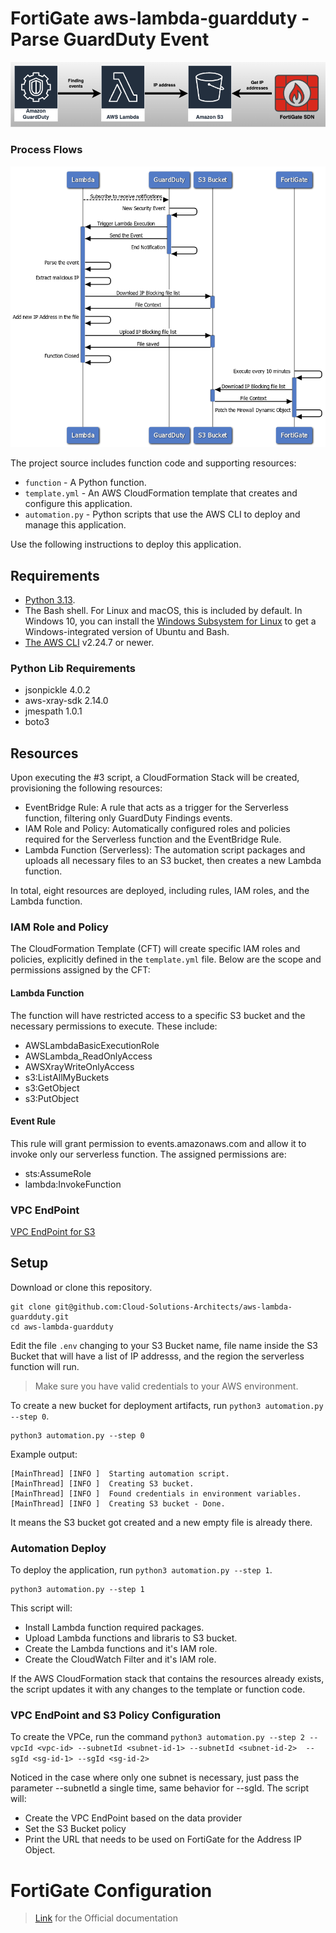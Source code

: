 # FortiGate aws-lambda-guardduty - Parse GuardDuty Event

![Overall](./images/Overall.png)


### Process Flows
![Process Flow](./images/GuardDutyFortiGateIntegration_ProcessFlow.png)

The project source includes function code and supporting resources:

- `function` - A Python function.
- `template.yml` - An AWS CloudFormation template that creates and configure this application.
- `automation.py` - Python scripts that use the AWS CLI to deploy and manage this application.

Use the following instructions to deploy this application.

## Requirements
- [Python 3.13](https://www.python.org/downloads/).
- The Bash shell. For Linux and macOS, this is included by default. In Windows 10, you can install the [Windows Subsystem for Linux](https://docs.microsoft.com/en-us/windows/wsl/install-win10) to get a Windows-integrated version of Ubuntu and Bash.
- [The AWS CLI](https://docs.aws.amazon.com/cli/latest/userguide/cli-chap-install.html) v2.24.7 or newer.

### Python Lib Requirements
- jsonpickle 4.0.2
- aws-xray-sdk 2.14.0
- jmespath 1.0.1
- boto3

## Resources
Upon executing the #3 script, a CloudFormation Stack will be created, provisioning the following resources:
 * EventBridge Rule: A rule that acts as a trigger for the Serverless function, filtering only GuardDuty Findings events.
 * IAM Role and Policy: Automatically configured roles and policies required for the Serverless function and the EventBridge Rule.
 * Lambda Function (Serverless): The automation script packages and uploads all necessary files to an S3 bucket, then creates a new Lambda function.

In total, eight resources are deployed, including rules, IAM roles, and the Lambda function.

### IAM Role and Policy
The CloudFormation Template (CFT) will create specific IAM roles and policies, explicitly defined in the `template.yml` file. Below are the scope and permissions assigned by the CFT:

#### Lambda Function

The function will have restricted access to a specific S3 bucket and the necessary permissions to execute. These include:
- AWSLambdaBasicExecutionRole
- AWSLambda_ReadOnlyAccess
- AWSXrayWriteOnlyAccess
- s3:ListAllMyBuckets
- s3:GetObject
- s3:PutObject

#### Event Rule

This rule will grant permission to events.amazonaws.com and allow it to invoke only our serverless function. The assigned permissions are:
- sts:AssumeRole
- lambda:InvokeFunction

### VPC EndPoint
[VPC EndPoint for S3](https://docs.aws.amazon.com/AmazonS3/latest/userguide/privatelink-interface-endpoints.html#accessing-bucket-and-aps-from-interface-endpoints)

## Setup
Download or clone this repository.

    git clone git@github.com:Cloud-Solutions-Architects/aws-lambda-guardduty.git
    cd aws-lambda-guardduty

Edit the file `.env` changing to your S3 Bucket name, file name inside the S3 Bucket that will have a list of IP addresss, and the region the serverless function will run.

> Make sure you have valid credentials to your AWS environment.

To create a new bucket for deployment artifacts, run `python3 automation.py --step 0`.

    python3 automation.py --step 0

Example output:

    [MainThread] [INFO ]  Starting automation script.
    [MainThread] [INFO ]  Creating S3 bucket.
    [MainThread] [INFO ]  Found credentials in environment variables.
    [MainThread] [INFO ]  Creating S3 bucket - Done.

It means the S3 bucket got created and a new empty file is already there.


### Automation Deploy
To deploy the application, run `python3 automation.py --step 1`.

    python3 automation.py --step 1
    
This script will:
- Install Lambda function required packages.
- Upload Lambda functions and libraris to S3 bucket.
- Create the Lambda functions and it's IAM role.
- Create the CloudWatch Filter and it's IAM role.

If the AWS CloudFormation stack that contains the resources already exists, the script updates it with any changes to the template or function code.

### VPC EndPoint and S3 Policy Configuration

To create the VPCe, run the command `python3 automation.py --step 2 --vpcId <vpc-id> --subnetId <subnet-id-1> --subnetId <subnet-id-2>  --sgId <sg-id-1> --sgId <sg-id-2>`

Noticed in the case where only one subnet is necessary, just pass the parameter --subnetId a single time, same behavior for --sgId.
The script will:
- Create the VPC EndPoint based on the data provider
- Set the S3 Bucket policy
- Print the URL that needs to be used on FortiGate for the Address IP Object.

# FortiGate Configuration
> [Link](https://docs.fortinet.com/document/fortimanager-public-cloud/7.6.0/aws-administration-guide/486923/sdn-connector-integration-with-aws) for the Official documentation